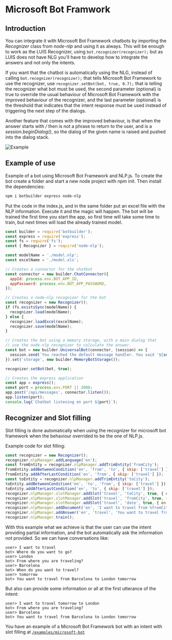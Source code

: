 # Microsoft Bot Framwork

## Introduction

You can integrate it with Microsoft Bot Framework chatbots by importing the _Recognizer_ class from _node-nlp_ and using it as always. This will be enough to work as the LUIS Recognizer, using ```bot.recognizer(recognizer);``` but as LUIS does not have NLG you'll have to develop how to integrate the answers and not only the intents. 

If you want that the chatbot is automatically using the NLG, instead of calling ```bot.recognizer(recognizer);``` that tells Microsoft Bot Framework to use the recognizer, use ```recognizer.setBot(bot, true, 0.7);``` that is telling the recognizer what bot must be used, the second parameter (optional) is true to override the usual behaviour of Microsoft Bot Framework with the improved behaviour of the recognizer, and the last parameter (optional) is the threshold that indicates that the intent response must be used instead of triggering the next step of the dialogs.

Another feature that comes with the improved behaviour, is that when the answer starts with _/_ then is not a phrase to return to the user, and is a _session.beginDialog()_, so the dialog of the given name is raised and pushed into the dialog stack.

![Example](https://github.com/axa-group/nlp.js/blob/master/screenshots/slotfilling.png)


## Example of use

Example of a bot using Microsoft Bot Framework and NLP.js.
To create the bot create a folder and start a new node project with npm init. Then install the dependencies:
```sh
npm i botbuilder express node-nlp
```
Put the code in the index.js, and in the same folder put an excel file with the NLP information.
Execute it and the magic will happen. The bot will be trained the first time you start the app, so first time will take some time to train, but next times will load the already trained model.

```javascript
const builder = require('botbuilder');
const express = require('express');
const fs = require('fs');
const { Recognizer } = require('node-nlp');

const modelName = './model.nlp';
const excelName = './model.xls';

// Creates a connector for the chatbot
const connector = new builder.ChatConnector({
  appId: process.env.BOT_APP_ID,
  appPassword: process.env.BOT_APP_PASSWORD,
});

// Creates a node-nlp recognizer for the bot
const recognizer = new Recognizer();
if (fs.existsSync(modelName)) {
  recognizer.load(modelName);
} else {
  recognizer.loadExcel(excelName);
  recognizer.save(modelName);
}

// Creates the bot using a memory storage, with a main dialog that
// use the node-nlp recognizer to calculate the answer. 
const bot = new builder.UniversalBot(connector, (session) => {
  session.send(`You reached the default message handler. You said '${session.message.text}'.`);
}).set('storage', new builder.MemoryBotStorage());

recognizer.setBot(bot, true);

// Creates the express application
const app = express();
const port = process.env.PORT || 3000;
app.post('/api/messages', connector.listen());
app.listen(port);
console.log(`Chatbot listening on port ${port}`);
```

## Recognizer and Slot filling

Slot filling is done automatically when using the recognizer for microsoft bot framework when the behaviour overrided to be the one of NLP.js. 

Example code for slot filling:
```javascript
const recognizer = new Recognizer();
recognizer.nlpManager.addLanguage('en');
const fromEntity = recognizer.nlpManager.addTrimEntity('fromCity');
fromEntity.addBetweenCondition('en', 'from', 'to', { skip: ['travel'] });
fromEntity.addAfterLastCondition('en', 'from', { skip: ['travel'] });
const toEntity = recognizer.nlpManager.addTrimEntity('toCity');
toEntity.addBetweenCondition('en', 'to', 'from', { skip: ['travel'] });
toEntity.addAfterLastCondition('en', 'to', { skip: ['travel'] });
recognizer.nlpManager.slotManager.addSlot('travel', 'toCity', true, { en: 'Where do you want to go?' });
recognizer.nlpManager.slotManager.addSlot('travel', 'fromCity', true, { en: 'From where you are traveling?' });
recognizer.nlpManager.slotManager.addSlot('travel', 'date', true, { en: 'When do you want to travel?' });
recognizer.nlpManager.addDocument('en', 'I want to travel from %fromCity% to %toCity% %date%', 'travel');
recognizer.nlpManager.addAnswer('en', 'travel', 'You want to travel from {{ fromCity }} to {{ toCity }} {{ date }}');
recognizer.nlpManager.train();
```

With this example what we achieve is that the user can use the intent providing partial information, and the bot automatically ask the information not provided. So we can have conversations like:
```
user> I want to travel
bot> Where do you want to go?
user> London
bot> From where you are traveling?
user> Barcelona
bot> When do you want to travel?
user> tomorrow
bot> You want to travel from Barcelona to London tomorrow
```

But also can provide some information or all at the first utterance of the intent:
```
user> I want to travel tomorrow to London
bot> From where you are traveling?
user> Barcelona
bot> You want to travel from Barcelona to London tomorrow
```

You have an example of a Microsoft Bot Framework bot with an intent with slot filling at [`/examples/microsoft-bot`](https://github.com/axa-group/nlp.js/tree/master/examples/microsoft-bot)

